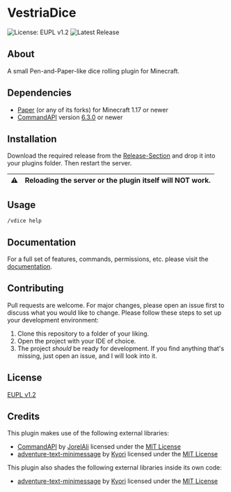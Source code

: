 # VestriaDice

![License: EUPL v1.2](https://img.shields.io/github/license/Loapu/VestriaDice?style=flat-square) ![Latest Release](https://img.shields.io/github/v/release/Loapu/VestriaDice?style=flat-square)

## About

A small Pen-and-Paper-like dice rolling plugin for Minecraft.

## Dependencies
- [Paper](https://papermc.io/downloads#Paper-1.17) (or any of its forks) for Minecraft 1.17 or newer
- [CommandAPI](https://commandapi.jorel.dev/) version [6.3.0](https://github.com/JorelAli/CommandAPI/releases/tag/6.3.0) or newer

## Installation

Download the required release from the [Release-Section](https://github.com/Loapu/VestriaDice/releases) and drop it into your plugins folder. Then restart the server.

| :warning: | Reloading the server or the plugin itself will NOT work. |
| ----------|:---------------------------------------------------------|

## Usage

```
/vdice help
```

## Documentation

For a full set of features, commands, permissions, etc. please visit the [documentation](https://docs.loapu.dev/VestriaDice/).

## Contributing

Pull requests are welcome. For major changes, please open an issue first to discuss what you would like to change.
Please follow these steps to set up your development environment:
1. Clone this repository to a folder of your liking.
2. Open the project with your IDE of choice.
3. The project *should* be ready for development. If you find anything that's missing, just open an issue, and I will look into it.

## License

[EUPL v1.2](https://eupl.eu/1.2/en/)

## Credits

This plugin makes use of the following external libraries:
- [CommandAPI](https://github.com/JorelAli/CommandAPI) by [JorelAli](https://github.com/JorelAli) licensed under the [MIT License](https://opensource.org/licenses/MIT)
- [adventure-text-minimessage](https://github.com/KyoriPowered/adventure-text-minimessage) by [Kyori](https://github.com/KyoriPowered) licensed under the [MIT License](https://opensource.org/licenses/MIT)

This plugin also shades the following external libraries inside its own code:
- [adventure-text-minimessage](https://github.com/KyoriPowered/adventure-text-minimessage) by [Kyori](https://github.com/KyoriPowered) licensed under the [MIT License](https://opensource.org/licenses/MIT)
